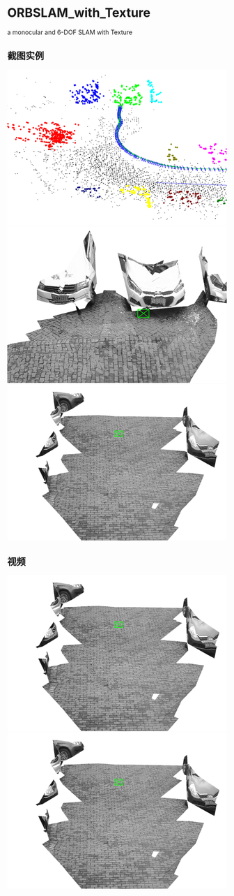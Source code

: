 # ORBSLAM_with_Texture
a monocular and 6-DOF SLAM with Texture

## 截图实例

![iamge](https://github.com/WeiHuang1994/ORBSLAM_with_Texture/blob/Picture/2019-01-02_13-53-37%E5%B1%8F%E5%B9%95%E6%88%AA%E5%9B%BE.png)
![image](https://github.com/WeiHuang1994/ORBSLAM_with_Texture/blob/Picture/2019-01-02_14-14-43%E5%B1%8F%E5%B9%95%E6%88%AA%E5%9B%BE.png)
![image](https://github.com/WeiHuang1994/ORBSLAM_with_Texture/blob/Picture/2019-01-02_14-21-22%E5%B1%8F%E5%B9%95%E6%88%AA%E5%9B%BE.png)

## 视频

[![Watch the video](https://github.com/WeiHuang1994/ORBSLAM_with_Texture/blob/Picture/2019-01-02_14-21-22%E5%B1%8F%E5%B9%95%E6%88%AA%E5%9B%BE.png)](https://www.bilibili.com/video/av45991549/)
[![Watch the video](https://github.com/WeiHuang1994/ORBSLAM_with_Texture/blob/Picture/2019-01-02_14-21-22%E5%B1%8F%E5%B9%95%E6%88%AA%E5%9B%BE.png)](https://www.bilibili.com/video/av45991855/)
